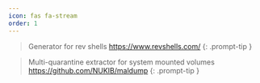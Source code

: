 ```yaml
---
icon: fas fa-stream
order: 1
---
```



> Generator for rev shells 
> <https://www.revshells.com/>
{: .prompt-tip }

> Multi-quarantine extractor for system mounted volumes 
> <https://github.com/NUKIB/maldump>
{: .prompt-tip }
 